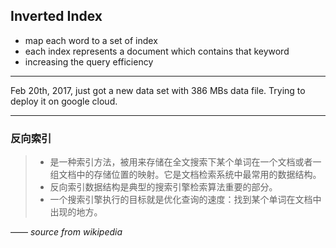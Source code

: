 ## Inverted Index
+ map each word to a set of index
+ each index represents a document which contains that keyword
+ increasing the query efficiency

---
Feb 20th, 2017, just got a new data set with 386 MBs data file. Trying to deploy it on google cloud.

---

### 反向索引

>+ 是一种索引方法，被用来存储在全文搜索下某个单词在一个文档或者一组文档中的存储位置的映射。它是文档检索系统中最常用的数据结构。
>+ 反向索引数据结构是典型的搜索引擎检索算法重要的部分。
>+ 一个搜索引擎执行的目标就是优化查询的速度：找到某个单词在文档中出现的地方。<br>

—— *source from wikipedia*
